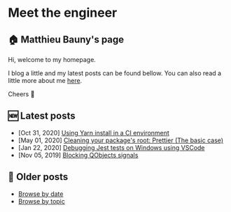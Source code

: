 # Meet the engineer

## :house: Matthieu Bauny's page

Hi, welcome to my homepage.

I blog a little and my latest posts can be found bellow. You can also read a little more about me [here](./pages/about.md "About").

Cheers :metal:

## :new: Latest posts

- [Oct 31, 2020] [Using Yarn install in a CI environment](./posts/using-yarn-install-in-ci.md#using-yarn-install-in-a-ci-environment)
- [May 01, 2020] [Cleaning your package's root: Prettier (The basic case)](./posts/package-tidiness-prettier-simple.md#cleaning-your-packages-root-prettier-the-basic-case)
- [Jan 22, 2020] [Debugging Jest tests on Windows using VSCode](./posts/debugging-jest-tests-on-windows-using-vscode.md#debugging-jest-tests-on-windows-using-vscode)
- [Nov 05, 2019] [Blocking QObjects signals](./posts/blocking-qobjects-signals.md#blocking-qobjects-signals)

## :date: Older posts

- [Browse by date](./posts#posts "Posts")
- [Browse by topic](./tags#tags "Tags")
